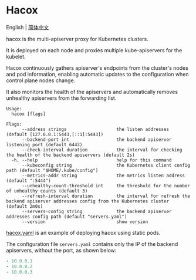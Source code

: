 # Hacox

English | [简体中文](README_zh.md)

hacox is the multi-apiserver proxy for Kubernetes clusters.

It is deployed on each node and proxies multiple kube-apiservers for the kubelet.

Hacox continuously gathers apiserver's endpoints from the cluster's nodes and pod information, enabling automatic updates to the configuration when control plane nodes change.

It also monitors the health of the apiservers and automatically removes unhealthy apiservers from the forwarding list.

```
Usage:
  hacox [flags]

Flags:
      --address strings                   the listen addresses (default [127.0.0.1:5443,[::1]:5443])
      --backend-port int                  the backend apiserver listening port (default 6443)
      --check-interval duration           the interval for checking the health of the backend apiservers (default 2s)
  -h, --help                              help for this command
      --kubeconfig string                 the Kubernetes client config path (default "$HOME/.kube/config")
      --metrics-addr string               the metrics listen address (default ":5444")
      --unhealthy-count-threshold int     the threshold for the number of unhealthy counts (default 3)
      --refresh-interval duration         the interval for refresh the backend apiserver addresses config from the Kubernetes cluster (default 2m0s)
      --servers-config string             the backend apiserver addresses config path (default "servers.yaml")
      --version                           show version
```

[hacox.yaml](deploy/hacox.yaml) is an example of deploying hacox using static pods.

The configuration file `servers.yaml` contains only the IP of the backend apiservers, without the port, as shown below:

```yaml
- 10.0.0.1
- 10.0.0.2
- 10.0.0.3
```
